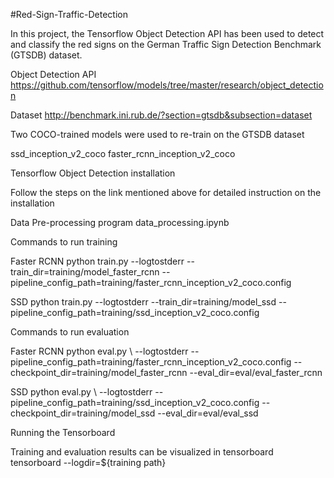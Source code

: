 #Red-Sign-Traffic-Detection

In this project, the Tensorflow Object Detection API has been used to detect and classify the red signs on the German Traffic Sign Detection Benchmark (GTSDB) dataset.

Object Detection API
https://github.com/tensorflow/models/tree/master/research/object_detection

Dataset
http://benchmark.ini.rub.de/?section=gtsdb&subsection=dataset

Two COCO-trained models were used to re-train on the GTSDB dataset

ssd_inception_v2_coco
faster_rcnn_inception_v2_coco

Tensorflow Object Detection installation

Follow the steps on the link mentioned above for detailed instruction on the installation

Data Pre-processing program
data_processing.ipynb

Commands to run training

Faster RCNN
python train.py --logtostderr --train_dir=training/model_faster_rcnn --pipeline_config_path=training/faster_rcnn_inception_v2_coco.config

SSD
python train.py --logtostderr --train_dir=training/model_ssd --pipeline_config_path=training/ssd_inception_v2_coco.config


Commands to run evaluation

Faster RCNN
python eval.py \ --logtostderr  --pipeline_config_path=training/faster_rcnn_inception_v2_coco.config    --checkpoint_dir=training/model_faster_rcnn --eval_dir=eval/eval_faster_rcnn

SSD
python eval.py \ --logtostderr  --pipeline_config_path=training/ssd_inception_v2_coco.config    --checkpoint_dir=training/model_ssd --eval_dir=eval/eval_ssd

Running the Tensorboard

Training and evaluation results can be visualized in tensorboard
tensorboard --logdir=${training path}
